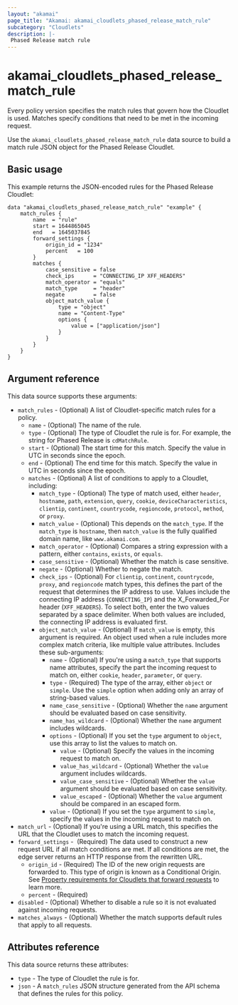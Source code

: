 ```yaml
---
layout: "akamai"
page_title: "Akamai: akamai_cloudlets_phased_release_match_rule"
subcategory: "Cloudlets"
description: |-
 Phased Release match rule
---
```


# akamai_cloudlets_phased_release_match_rule

Every policy version specifies the match rules that govern how the Cloudlet is used. Matches specify conditions that need to be met in the incoming request.

Use the `akamai_cloudlets_phased_release_match_rule` data source to build a match rule JSON object for the Phased Release Cloudlet.

## Basic usage

This example returns the JSON-encoded rules for the Phased Release Cloudlet:

```hcl
data "akamai_cloudlets_phased_release_match_rule" "example" {
    match_rules {
        name  = "rule"
        start = 1644865045
        end   = 1645037845
        forward_settings {
            origin_id = "1234"
            percent   = 100
        }
        matches {
            case_sensitive = false
            check_ips      = "CONNECTING_IP XFF_HEADERS"
            match_operator = "equals"
            match_type     = "header"
            negate         = false
            object_match_value {
                type = "object"
                name = "Content-Type"
                options {
                    value = ["application/json"]
                }
            }
        }
    }   
}     
```

## Argument reference

This data source supports these arguments:

* `match_rules` - (Optional) A list of Cloudlet-specific match rules for a policy.
  * `name` - (Optional) The name of the rule.
  * `type` - (Optional) The type of Cloudlet the rule is for. For example, the string for Phased Release is `cdMatchRule`.
  * `start` - (Optional) The start time for this match. Specify the value in UTC in seconds since the epoch.
  * `end` - (Optional) The end time for this match. Specify the value in UTC in seconds since the epoch.
  * `matches` - (Optional) A list of conditions to apply to a Cloudlet, including:
      * `match_type` - (Optional) The type of match used, either `header`, `hostname`, `path`, `extension`, `query`, `cookie`, `deviceCharacteristics`, `clientip`, `continent`, `countrycode`, `regioncode`, `protocol`, `method`, or `proxy`.
      * `match_value` - (Optional) This depends on the `match_type`. If the `match_type` is `hostname`, then `match_value` is the fully qualified domain name, like `www.akamai.com`.
      * `match_operator` - (Optional) Compares a string expression with a pattern, either `contains`, `exists`, or `equals`.
      * `case_sensitive` - (Optional) Whether the match is case sensitive.
      * `negate` - (Optional) Whether to negate the match.
      * `check_ips` - (Optional) For `clientip`, `continent`, `countrycode`, `proxy`, and `regioncode` match types, this defines the part of the request that determines the IP address to use. Values include the connecting IP address (`CONNECTING_IP`) and the X_Forwarded_For header (`XFF_HEADERS`). To select both, enter the two values separated by a space delimiter. When both values are included, the connecting IP address is evaluated first.
      * `object_match_value` - (Optional) If `match_value` is empty, this argument is required. An object used when a rule includes more complex match criteria, like multiple value attributes. Includes these sub-arguments:
          * `name` - (Optional) If you're using a `match_type` that supports name attributes, specify the part the incoming request to match on, either `cookie`, `header`, `parameter`, or `query`.
          * `type` - (Required) The type of the array, either `object` or `simple`. Use the `simple` option when adding only an array of string-based values.
          * `name_case_sensitive` - (Optional) Whether the `name` argument should be evaluated based on case sensitivity.
          * `name_has_wildcard` - (Optional) Whether the `name` argument includes wildcards.
          * `options` - (Optional) If you set the `type` argument to `object`, use this array to list the values to match on.
              * `value` - (Optional) Specify the values in the incoming request to match on.
              * `value_has_wildcard` - (Optional) Whether the `value` argument includes wildcards.
              * `value_case_sensitive` - (Optional) Whether the `value` argument should be evaluated based on case sensitivity.
              * `value_escaped` - (Optional) Whether the `value` argument should be compared in an escaped form.
          * `value` - (Optional) If you set the `type` argument to `simple`, specify the values in the incoming request to match on.
* `match_url` - (Optional) If you're using a URL match, this specifies the URL that the Cloudlet uses to match the incoming request.
* `forward_settings` -  (Required) The data used to construct a new request URL if all match conditions are met. If all conditions are met, the edge server returns an HTTP response from the rewritten URL.
     * `origin_id` - (Required) The ID of the new origin requests are forwarded to. This type of origin is known as a Conditional Origin. See [Property requirements for Cloudlets that forward requests](#property-requirements-for-cloudlets-that-forward-requests) to learn more.
     * `percent` - (Required) 
* `disabled` - (Optional) Whether to disable a rule so it is not evaluated against incoming requests. 
* `matches_always` - (Optional) Whether the match supports default rules that apply to all requests.

## Attributes reference

This data source returns these attributes:

* `type` - The type of Cloudlet the rule is for.
* `json` - A `match_rules` JSON structure generated from the API schema that defines the rules for this policy.
